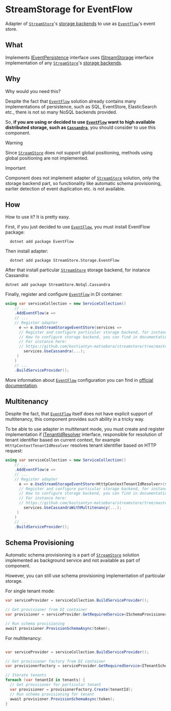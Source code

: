 # StreamStorage for EventFlow

Adapter of [`StreamStore`]'s [storage backends] to use as [`EventFlow`]'s event store.

## What

Implements [IEventPersistence] interface uses [IStreamStorage] interface implementation of any [`StreamStore`]'s [storage backends].

## Why

Why would you need this?

Despite the fact that [`EventFlow`] solution already contains many implementations of persistence, such as SQL, EventStore, ElasticSearch etc., there is not so many NoSQL backends provided.

So, **if you are using or decided to use [`EventFlow`] want to high available distributed storage, such as [`Cassandra`]**, you should consider to use this component. 

> [!WARNING]
  Since [`StreamStore`] does not support global positioning, methods using global positioning are not implemented.

> [!IMPORTANT]
> Component does not implement adapter of [`StreamStore`] solution, only the storage backend part, so functionality like automatic schema provisioning, earlier detection of event duplication etc. is not available.

## How

How to use it? It is pretty easy.

First, if you just decided to use [`EventFlow`], you must install EventFlow package:

```dotnetcli
  dotnet add package EventFlow
```

Then install adapter:

```dotnetcli
  dotnet add package StreamStore.Storage.EventFlow
```

After that install particular [`StreamStore`] storage backend, for instance Cassandra:

```dotnetcli
dotnet add package StreamStore.NoSql.Cassandra
```

Finally, register and configure [`EventFlow`] in DI container:

```csharp
using var serviceCollection = new ServiceCollection()
    // ...
    .AddEventFlow(e => 
    // ...
    // Register adapter
      e => e.UseStreamStorageEventStore(services =>
      // Register and configure particular storage backend, for instance Cassandra
      // How to configure storage backend, you can find in documentation of particular one.
      // For instance here:
      // https://github.com/kostiantyn-matsebora/streamstore/tree/master/src/StreamStore.NoSql.Cassandra#configuration-options
        services.UseCassandra(...);
     )
    )
    // ...
    .BuildServiceProvider();
```

More information about [`EventFlow`] configuration you can find in [official documentation](https://geteventflow.net/additional/configuration/).

## Multitenancy

Despite the fact, that [`EventFlow`] itself does not have explicit support of multitenancy, this component provides such ability in a tricky way.

To be able to use adapter in multitenant mode, you must create and register implementation if [ITenantIdResolver] interface, responsible for resolution of tenant identifier based on current context, for example `HtttpContextTenantIdResolver` resolves tenant identifier based on HTTP request:

```csharp
using var serviceCollection = new ServiceCollection()
    // ...
    .AddEventFlow(e => 
    // ...
    // Register adapter
      e => e.UseStreamStorageEventStore<HtttpContextTenantIdResolver>(services =>
      // Register and configure particular storage backend, for instance Cassandra
      // How to configure storage backend, you can find in documentation of particular one.
      // For instance here:
      // https://github.com/kostiantyn-matsebora/streamstore/tree/master/src/StreamStore.NoSql.Cassandra#configuration-options
        services.UseCassandraWithMultitenancy(...);
     )
    )
    // ...
    .BuildServiceProvider();
```

## Schema Provisioning

Automatic schema provisioning is a part of [`StreamStore`] solution implemented as background service and not available as part of component.

However, you can still use schema provisioning implementation of particular storage.

For single tenant mode:

```csharp
var serviceProvider = serviceCollection.BuildServiceProvider();

// Get provisioner from DI container
var provisioner = serviceProvider.GetRequiredService<ISchemaProvisioner>();

// Run schema provisioning
await provisioner.ProvisionSchemaAsync(token);

```

For multitenancy:

```csharp

var serviceProvider = serviceCollection.BuildServiceProvider();

// Get provisioner factory from DI container
var provisionerFactory = serviceProvider.GetRequiredService<ITenantSchemaProvisionerFactory>();

// Iterate tenants
foreach (var tenantId in tenants) {
  // Get provisioner for particular tenant
  var provisioner = provisionerFactory.Create(tenantId);
  // Run schema provisioning for tenant
  await provisioner.ProvisionSchemaAsync(token);
}
```

[`EventFlow`]: https://github.com/eventflow/EventFlow
[`StreamStore`]: https://github.com/kostiantyn-matsebora/streamstore 
[storage backends]: https://github.com/kostiantyn-matsebora/streamstore?tab=readme-ov-file#storage-packages
[IEventPersistence]: https://github.com/eventflow/EventFlow/blob/develop-v1/Source/EventFlow/EventStores/IEventPersistence.cs
[IStreamStorage]: https://github.com/kostiantyn-matsebora/streamstore/blob/master/src/StreamStore.Storage.Contracts/Storage/IStreamStorage.cs
[`Cassandra`]: https://cassandra.apache.org/_/index.html
[ITenantIdResolver]: https://github.com/kostiantyn-matsebora/streamstore/blob/eventflow/src/StreamStore.EventFlow/ITenantIdResolver.cs

